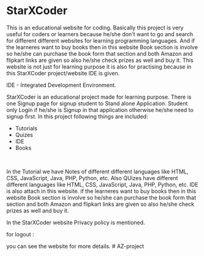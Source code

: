# StarXCoder
This is an educational website for coding. Basically this project is very useful for coders or learners because he/she don't want to go and search for different different websites for learning programming languages. And if the learneres want to buy books then in this website Book section is involve so he/she can purchase the book form that section and both Amazon and flipkart links are given so also he/she check prizes as well and buy it. This website is not just for learning purpose it is also for practising because in this StarXCoder project/website IDE is given.

IDE - Integrated Development Environment.




StarXCoder is an educational project made for learning purpose. There is one Signup page for signup student to Stand alone Application. Student only Login if he/she is Signup in that application otherwise he/she need to signup first. In this project following things are
included: 
* Tutorials
* Quizes
* IDE
* Books
<br>








In the Tutorial we have Notes of different different languages like HTML, CSS, JavaScript, Java, PHP, Python, etc. Also QUizes have different different languages like HTML, CSS, JavaScript, Java, PHP, Python, etc.
IDE is also attach in this website.
if the learneres want to buy books then in this website Book section is involve so he/she can purchase the book form that section and both Amazon and flipkart links are given so also he/she check prizes as well and buy it.

In the StarXCoder website Privacy policy is mentioned.




for logout : 





you can see the website for more details.
#   A Z - p r o j e c t 
 
 
